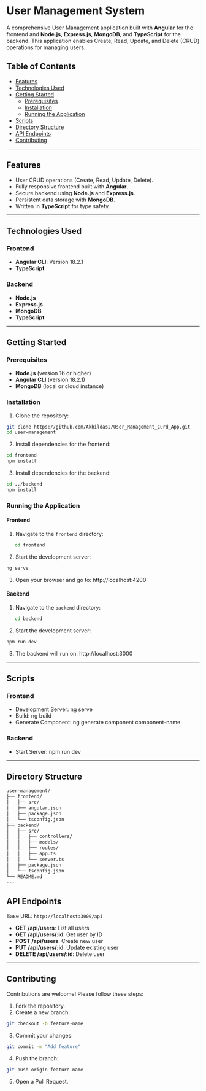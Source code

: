 # User Management System

A comprehensive User Management application built with **Angular** for the frontend and **Node.js**, **Express.js**, **MongoDB**, and **TypeScript** for the backend. This application enables Create, Read, Update, and Delete (CRUD) operations for managing users.

## Table of Contents

- [Features](#features)
- [Technologies Used](#technologies-used)
- [Getting Started](#getting-started)
  - [Prerequisites](#prerequisites)
  - [Installation](#installation)
  - [Running the Application](#running-the-application)
- [Scripts](#scripts)
- [Directory Structure](#directory-structure)
- [API Endpoints](#api-endpoints)
- [Contributing](#contributing)

---

## Features

- User CRUD operations (Create, Read, Update, Delete).
- Fully responsive frontend built with **Angular**.
- Secure backend using **Node.js** and **Express.js**.
- Persistent data storage with **MongoDB**.
- Written in **TypeScript** for type safety.

---

## Technologies Used

### Frontend

- **Angular CLI**: Version 18.2.1
- **TypeScript**

### Backend

- **Node.js**
- **Express.js**
- **MongoDB**
- **TypeScript**

---

## Getting Started

### Prerequisites

- **Node.js** (version 16 or higher)
- **Angular CLI** (version 18.2.1)
- **MongoDB** (local or cloud instance)

### Installation

1. Clone the repository:

```bash
git clone https://github.com/Akhildas2/User_Management_Curd_App.git
cd user-management
```

2. Install dependencies for the frontend:

```bash
cd frontend
npm install
```

3. Install dependencies for the backend:

```bash
cd ../backend
npm install
```

### Running the Application

#### Frontend

1. Navigate to the `frontend` directory:

```bash
   cd frontend
```

2. Start the development server:

```bash
ng serve
```

3. Open your browser and go to: http://localhost:4200

#### Backend

1. Navigate to the `backend` directory:

```bash
   cd backend
```

2. Start the development server:

```bash
npm run dev
```

3. The backend will run on: http://localhost:3000

---

## Scripts

### Frontend

- Development Server: ng serve
- Build: ng build
- Generate Component: ng generate component component-name

### Backend

- Start Server: npm run dev

---

## Directory Structure

```bash
user-management/
├── frontend/
│   ├── src/
│   ├── angular.json
│   ├── package.json
│   └── tsconfig.json
├── backend/
│   ├── src/
│   │   ├── controllers/
│   │   ├── models/
│   │   ├── routes/
│   │   ├── app.ts
│   │   └── server.ts
│   ├── package.json
│   └── tsconfig.json
└── README.md
---

```

## API Endpoints

Base URL: `http://localhost:3000/api`

- **GET /api/users**: List all users
- **GET /api/users/:id**: Get user by ID
- **POST /api/users**: Create new user
- **PUT /api/users/:id**: Update existing user
- **DELETE /api/users/:id**: Delete user

---

## Contributing

Contributions are welcome! Please follow these steps:

1. Fork the repository.
2. Create a new branch:

```bash
git checkout -b feature-name
```

3. Commit your changes:

```bash
git commit -m "Add feature"
```

4. Push the branch:

```bash
git push origin feature-name
```

5. Open a Pull Request.

